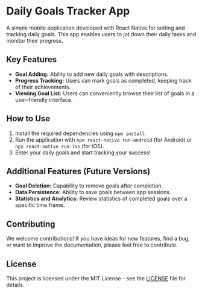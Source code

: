 # Daily Goals Tracker App



A simple mobile application developed with React Native for setting and tracking daily goals. This app enables users to jot down their daily tasks and monitor their progress.

## Key Features

- **Goal Adding:** Ability to add new daily goals with descriptions.
- **Progress Tracking:** Users can mark goals as completed, keeping track of their achievements.
- **Viewing Goal List:** Users can conveniently browse their list of goals in a user-friendly interface.

## How to Use

1. Install the required dependencies using `npm install`.
2. Run the application with `npx react-native run-android` (for Android) or `npx react-native run-ios` (for iOS).
3. Enter your daily goals and start tracking your success!

## Additional Features (Future Versions)

- **Goal Deletion:** Capability to remove goals after completion.
- **Data Persistence:** Ability to save goals between app sessions.
- **Statistics and Analytics:** Review statistics of completed goals over a specific time frame.

## Contributing

We welcome contributions! If you have ideas for new features, find a bug, or want to improve the documentation, please feel free to contribute.

## License

This project is licensed under the MIT License - see the [LICENSE](LICENSE) file for details.
